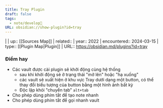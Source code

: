 ```yaml
---
title: Tray Plugin
draft: false
tags:
  - note/develop🍃
URL: obsidian://show-plugin?id=tray
---
```

|
 | up:: [[Sources Map]]
 | related:: 
 | year:: 2022
 | encountered:: 2024-03-15
 | type:: [[Plugin Map|Plugin]]
 | URL:: https://obsidian.md/plugins?id=tray

### Điểm hay
- Các vault được cài plugin sẽ khởi động cùng hệ thống
	- sau khi khởi động sẻ ở trạng thái "mở lên" hoặc "hạ xuống"
	- các vault sẽ xuất hiện ở khu vực Tray dưới dạng một button, có thể thay đổi biểu tượng của button bằng một hình ảnh bất kỳ
	- Độc lập khỏi "chuyển tab" `alt+tab`
- Cho phép dùng phím tắt để tạo note nhanh
- Cho phép dùng phím tắt để gọi nhanh vault